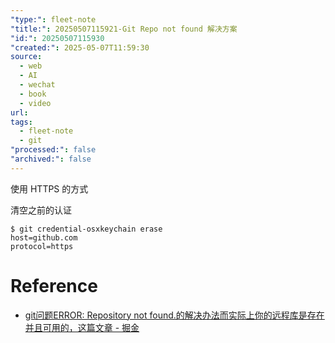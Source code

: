 ```yaml
---
"type:": fleet-note
"title:": 20250507115921-Git Repo not found 解决方案
"id:": 20250507115930
"created:": 2025-05-07T11:59:30
source:
  - web
  - AI
  - wechat
  - book
  - video
url: 
tags:
  - fleet-note
  - git
"processed:": false
"archived:": false
---
```


 使用 HTTPS 的方式

清空之前的认证
```shell
$ git credential-osxkeychain erase
host=github.com
protocol=https
```

# Reference
* [git问题ERROR: Repository not found.的解决办法而实际上你的远程库是存在并且可用的，这篇文章 - 掘金](https://juejin.cn/post/6844903681104543758)